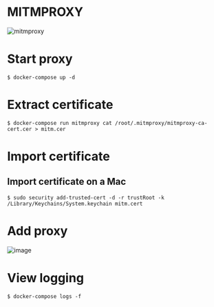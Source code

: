 # MITMPROXY
![mitmproxy](https://mitmproxy.org/images/mitmproxy.png)

# Start proxy
```
$ docker-compose up -d
```

# Extract certificate
```
$ docker-compose run mitmproxy cat /root/.mitmproxy/mitmproxy-ca-cert.cer > mitm.cer
```

# Import certificate

## Import certificate on a Mac
```
$ sudo security add-trusted-cert -d -r trustRoot -k /Library/Keychains/System.keychain mitm.cert
```

# Add proxy
![image](https://github.com/marcelmaatkamp/docker-applications/blob/master/mitmproxy/images/Schermafbeelding%202016-10-25%20om%2019.49.50.png?raw=true)

# View logging
```
$ docker-compose logs -f
```
